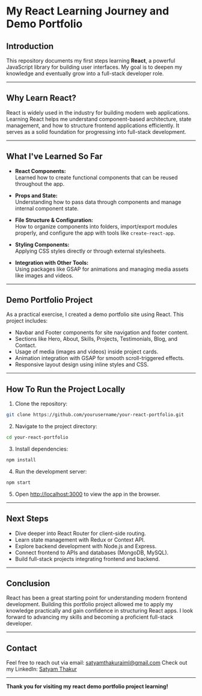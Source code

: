 
# My React Learning Journey and Demo Portfolio

## Introduction

This repository documents my first steps learning **React**, a powerful JavaScript library for building user interfaces. My goal is to deepen my knowledge and eventually grow into a full-stack developer role.

---

## Why Learn React?

React is widely used in the industry for building modern web applications. Learning React helps me understand component-based architecture, state management, and how to structure frontend applications efficiently. It serves as a solid foundation for progressing into full-stack development.

---

## What I've Learned So Far

- **React Components:**  
  Learned how to create functional components that can be reused throughout the app.

- **Props and State:**  
  Understanding how to pass data through components and manage internal component state.

- **File Structure & Configuration:**  
  How to organize components into folders, import/export modules properly, and configure the app with tools like `create-react-app`.

- **Styling Components:**  
  Applying CSS styles directly or through external stylesheets.

- **Integration with Other Tools:**  
  Using packages like GSAP for animations and managing media assets like images and videos.

---

## Demo Portfolio Project

As a practical exercise, I created a demo portfolio site using React. This project includes:

- Navbar and Footer components for site navigation and footer content.
- Sections like Hero, About, Skills, Projects, Testimonials, Blog, and Contact.
- Usage of media (images and videos) inside project cards.
- Animation integration with GSAP for smooth scroll-triggered effects.
- Responsive layout design using inline styles and CSS.

---

## How To Run the Project Locally

1. Clone the repository:

```bash
git clone https://github.com/yourusername/your-react-portfolio.git
````

2. Navigate to the project directory:

```bash
cd your-react-portfolio
```

3. Install dependencies:

```bash
npm install
```

4. Run the development server:

```bash
npm start
```

5. Open [http://localhost:3000](http://localhost:3000) to view the app in the browser.

---

## Next Steps

* Dive deeper into React Router for client-side routing.
* Learn state management with Redux or Context API.
* Explore backend development with Node.js and Express.
* Connect frontend to APIs and databases (MongoDB, MySQL).
* Build full-stack projects integrating frontend and backend.

---

## Conclusion

React has been a great starting point for understanding modern frontend development. Building this portfolio project allowed me to apply my knowledge practically and gain confidence in structuring React apps. I look forward to advancing my skills and becoming a proficient full-stack developer.

---

## Contact

Feel free to reach out via email: [satyamthakuraiml@gmail.com](mailto:satyamthakuraiml.com)
Check out my LinkedIn: [Satyam Thakur](https://www.linkedin.com/in/satyam-thakur-674ba9330)


---

**Thank you for visiting my react demo portfolio project learning!**

```


